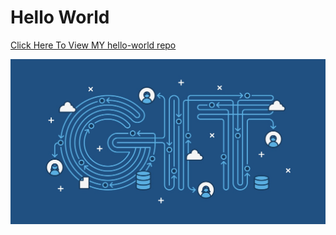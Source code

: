 # Hello World

[Click Here To View MY hello-world repo](https://github.com/WGenSkE/hello-world.git)

![git logo](images/git.jpg)
